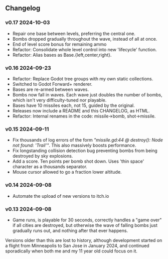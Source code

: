 ## Changelog

### v0.17 2024-10-03

* Repair one base between levels, preferring the central one.
* Bombs dropped gradually throughout the wave, instead of all at once.
* End of level score bonus for remaining ammo
* Refactor: Consolidate whole level control into new 'lifecycle' function.
* Refactor: Alias bases as Base.{left,center,right}.

### v0.16 2024-09-23

* Refactor: Replace Godot tree groups with my own static collections.
* Switched to Godot Forward+ renderer.
* Bases are re-armed between waves.
* Bombs now fall in waves. Each wave just doubles the number of bombs,
  which isn't very difficulty-tuned nor playable.
* Bases have 10 missiles each, not 15, guided by the original.
* Releases now include a README and this CHANGELOG, as HTML.
* Refactor: Internal renames in the code: missile->bomb, shot->missile.

### v0.15 2024-09-11

* Fix thousands of log errors of the form *"missile.gd:44 @ destroy(): Node not
  found: 'Trail'"*. This also massively boosts performance.
* Fix longstanding collision detection bug preventing bombs from being destroyed
  by sky explosions.
* Add a score. Ten points per bomb shot down. Uses 'thin space' character as a
  thousands separator.
* Mouse cursor allowed to go a fraction lower altitude.

### v0.14 2024-09-08

* Automate the upload of new versions to itch.io

### v0.13 2024-09-08

* Game runs, is playable for 30 seconds, correctly handles a "game over" if all
  cities are destroyed, but otherwise the wave of falling bombs just
  gradually runs out, and nothing after that ever happens.

Versions older than this are lost to history, although development started on a
flight from Minneapolis to San Jose in January 2024, and continued sporadically
when both me and my 11 year old could focus on it.

